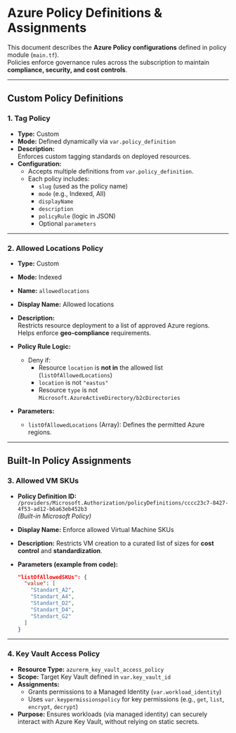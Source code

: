 # Azure Policy Definitions & Assignments

This document describes the **Azure Policy configurations** defined in policy module (`main.tf`).  
Policies enforce governance rules across the subscription to maintain **compliance, security, and cost controls**.

---

## Custom Policy Definitions

### 1. **Tag Policy**
- **Type:** Custom  
- **Mode:** Defined dynamically via `var.policy_definition`  
- **Description:**  
  Enforces custom tagging standards on deployed resources.  
- **Configuration:**  
  - Accepts multiple definitions from `var.policy_definition`.  
  - Each policy includes:
    - `slug` (used as the policy name)  
    - `mode` (e.g., Indexed, All)  
    - `displayName`  
    - `description`  
    - `policyRule` (logic in JSON)  
    - Optional `parameters`

---

### 2. **Allowed Locations Policy**
- **Type:** Custom  
- **Mode:** Indexed  
- **Name:** `allowedlocations`  
- **Display Name:** Allowed locations  
- **Description:**  
  Restricts resource deployment to a list of approved Azure regions.  
  Helps enforce **geo-compliance** requirements.  

- **Policy Rule Logic:**  
  - Deny if:
    - Resource `location` is **not in** the allowed list (`listOfAllowedLocations`)  
    - `location` is not `"eastus"`  
    - Resource `type` is not `Microsoft.AzureActiveDirectory/b2cDirectories`  

- **Parameters:**  
  - `listOfAllowedLocations` (Array): Defines the permitted Azure regions.

---

## Built-In Policy Assignments

### 3. **Allowed VM SKUs**
- **Policy Definition ID:**  
  `/providers/Microsoft.Authorization/policyDefinitions/cccc23c7-8427-4f53-ad12-b6a63eb452b3`  
  *(Built-in Microsoft Policy)*

- **Display Name:** Enforce allowed Virtual Machine SKUs  
- **Description:** Restricts VM creation to a curated list of sizes for **cost control** and **standardization**.  
- **Parameters (example from code):**  
  ```json
  "listOfAllowedSKUs": {
    "value": [
      "Standart_A2",
      "Standart_A4",
      "Standart_D2",
      "Standart_D4",
      "Standart_G2"
    ]
  }

---

### 4. **Key Vault Access Policy**
- **Resource Type:** `azurerm_key_vault_access_policy`  
- **Scope:** Target Key Vault defined in `var.key_vault_id`  
- **Assignments:** 
  - Grants permissions to a Managed Identity (`var.workload_identity`)
  - Uses `var.keypermissionspolicy` for key permissions (e.g., `get`, `list`, `encrypt`, `decrypt`)
- **Purpose:** Ensures workloads (via managed identity) can securely interact with Azure Key Vault, without relying on static secrets. 
